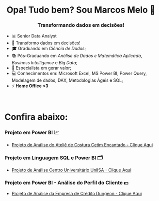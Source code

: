 <h1 align="center">Opa! Tudo bem? Sou Marcos Melo 👋</h1>
<h3 align="center">Transformando dados em decisões!</h3>

- 📊 Senior Data Analyst
- 🎯 Transformo dados em decisões!
- 🎓 Graduando em _Ciência de Dados_;
- 📚 Pós-Graduando em _Análise de Dados e Matemática Aplicada_, _Business Intelligence_ e _Big Data_; 
- 🥇 Especialista em gerar valor; 
- 💻 Conhecimentos em: Microsoft Excel, MS Power BI, Power Query, Modelagem de dados, DAX, Metodologias Ágeis e SQL;
- ⚡   **Home Office <3**


 <br />

# Confira abaixo:

 ### Projeto em Power BI 📈
 - [Projeto de Análise do Ateliê de Costura Cetim Encantado - Clique Aqui](https://github.com/MarcosMeloJr/Power_BI_Atelie)
 
 ### Projeto em Linguagem SQL e Power BI 🗂️                                                                                                                                 
 - [Projeto de Análise Centro Universitário UniISA - Clique Aqui](https://github.com/MarcosMeloJr/SQL-Power-BI-UniISA)
 
### Projeto em Power BI - Análise do Perfil do Cliente 💵                                                                                                                              
 - [Projeto de Análise da Empresa de Crédito Dungeon - Clique Aqui](https://github.com/MarcosMeloJr/Analise-Dungeon-Clientes)
 

<!---



MarcosMeloJr/MarcosMeloJr is a ✨ special ✨ repository because its `README.md` (this file) appears on your GitHub profile.
You can click the Preview link to take a look at your changes.
--->
